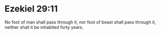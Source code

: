 # Ezekiel 29:11

No foot of man shall pass through it, nor foot of beast shall pass through it, neither shall it be inhabited forty years.